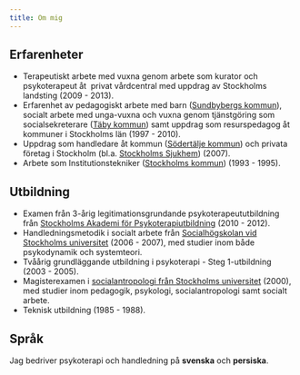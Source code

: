 ```yaml
---
title: Om mig
---
```


Erfarenheter
---
- Terapeutiskt arbete med vuxna genom arbete som kurator och psykoterapeut åt
   privat vårdcentral med uppdrag av Stockholms landsting (2009 - 2013). 
- Erfarenhet av pedagogiskt arbete med barn (<a title="Sundbybergs kommun"
  href="http://www.sundbyberg.se">Sundbybergs kommun</a>), socialt arbete med
  unga-vuxna och vuxna genom tjänstgöring som socialsekreterare (<a title="Täby
  kommun" href="http://taby.se">Täby kommun</a>) samt uppdrag som resurspedagog
  åt kommuner i Stockholms län (1997 - 2010).
- Uppdrag som handledare åt kommun (<a title="Södertälje kommun"
  href="http://www.sodertalje.se">Södertälje kommun</a>) och privata företag i
  Stockholm (bl.a. <a title="Stockholms sjukhem"
  href="http://www.stockholmssjukhem.se">Stockholms Sjukhem</a>) (2007).
- Arbete som Institutionstekniker (<a title="Stockholms kommun"
  href="http://www.stockholm.se">Stockholms kommun</a>) (1993 - 1995).

Utbildning
---
- Examen från 3-årig legitimationsgrundande psykoterapeututbildning från <a
  title="SAPUs hemsida" href="http://www.sapu.se">Stockholms Akademi för
  Psykoterapiutbildning</a> (2010 - 2012).
- Handledningsmetodik i socialt arbete från <a title="Institutionen för socialt
  arbete vid Stockholms universitet"
  href="http://www.socarb.su.se">Socialhögskolan vid Stockholms universitet</a>
  (2006 - 2007), med studier inom både psykodynamik och systemteori.
- Tvåårig grundläggande utbildning i psykoterapi - Steg 1-utbildning (2003 - 2005).
- Magisterexamen i <a title="Socialantropologiska institutionen vid Stockholms
  universitet" href="http://www.socant.su.se">socialantropologi från Stockholms
  universitet</a> (2000), med studier inom pedagogik, psykologi,
  socialantropologi samt socialt arbete.
- Teknisk utbildning (1985 - 1988).

Språk
---

Jag bedriver psykoterapi och handledning på __svenska__ och __persiska__.

